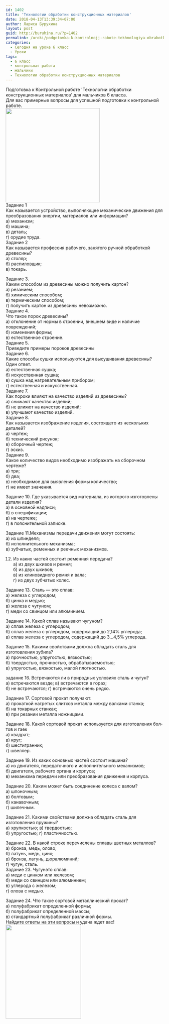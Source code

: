 ```yaml
---
id: 1402
title: 'Технологии обработки конструкционных материалов'
date: 2018-04-13T13:39:34+07:00
author: Лариса Бурухина
layout: post
guid: http://buruhina.ru/?p=1402
permalink: /uroki/podgotovka-k-kontrolnojj-rabote-tekhnologiya-obrabotki-metallov-i-iskusstvennykh-metallov
categories:
  - Сегодня на уроке 6 класс
  - Уроки
tags:
  - 6 класс
  - контрольная работа
  - мальчики
  - Технологии обработки конструкционных материалов
---
```

Подготовка к Контрольной работе 'Технологии обработки конструкционных материалов' для мальчиков 6 класса.  
Для вас примерные вопросы для успешной подготовки к контрольной работе.  
[<img src="http://buruhina.ru/wp-content/uploads/2018/04/resize-300x300.png" alt="" width="300" height="300" class="alignnone size-medium wp-image-1400" srcset="http://buruhina.ru/wp-content/uploads/2018/04/resize-300x300.png 300w, http://buruhina.ru/wp-content/uploads/2018/04/resize-150x150.png 150w, http://buruhina.ru/wp-content/uploads/2018/04/resize.png 460w" sizes="(max-width: 300px) 100vw, 300px" />](http://buruhina.ru/wp-content/uploads/2018/04/resize.png)  
Задание 1  
Как называется устройство, выполняющее механические движения для преобразования энергии, материалов или информации?  
а) механизм;  
б) машина;  
в) деталь;  
г) орудие труда.  
Задание 2  
Как называется профессия рабочего, занятого ручной обработкой древесины?  
а) столяр;  
б) распиловщик;  
в) токарь.  
<!--more-->

Задание 3.  
Каким способом из древесины можно получить картон?  
а) резанием;  
б) химическим способом;  
в) термическим способом;  
г) получить картон из древесины невозможно.  
Задание 4.  
Что такое порок древесины?  
а) отклонение от нормы в строении, внешнем виде и нали­чие повреждений;  
б) изменения формы;  
в) естественное строение.  
Задание 5.  
Приведите примеры пороков древесины  
Задание 6.  
Какие способы сушки используются для высушивания древесины? Один ответ.  
а) естественная сушка;  
б) искусственная сушка;  
в) сушка над нагревательным прибором;  
г) естественная и искусственная.  
Задание 7.  
Как пороки влияют на качество изделий из древесины?  
а) снижают качество изделий;  
б) не влияют на качество изделий;  
в) улучшают качество изделий.  
Задание 8.  
Как называется изображение изделия, состоящего из не­скольких деталей?  
а) чертеж;  
б) технический рисунок;  
в) сборочный чертеж;  
г) эскиз.  
Задание 9.  
Какое количество видов необходимо изображать на сбо­рочном чертеже?  
а) три;  
б) два;  
в) необходимое для выявления формы количество;  
г) не имеет значения.

Задание 10. Где указывается вид материала, из которого изготовлены детали изделия?  
а) в основной надписи;  
б) в спецификации;  
в) на чертеже;  
г) в пояснительной записке.

Задание 11.Механизмы передачи движения могут состоять:  
а) из шпинделя;  
б) исполнительного механизма;  
в) зубчатых, ременных и реечных механизмов.

12. Из каких частей состоит ременная передача?  
а) из двух шкивов и ремня;  
б) из двух шкивов;  
в) из клиновидного ремня и вала;  
г) из двух зубчатых колес.

Задание 13. Сталь — это сплав:  
а) железа с углеродом;  
б) цинка и медью;  
в) железа с чугуном;  
г) меди со свинцом или алюминием.

Задание 14. Какой сплав называют чугуном?  
а) сплав железа с углеродом;  
б) сплав железа с углеродом, содержащий до 2,14% углерода;  
в) сплав железа с углеродом, содержащий до 3&#8230;4,5% угле­рода.

Задание 15. Какими свойствами должна обладать сталь для изготовления зубила?  
а) прочностью, упругостью, вязкостью;  
б) твердостью, прочностью, обрабатываемостью;  
в) упругостью, вязкостью, малой плотностью.

задание 16. Встречаются ли в природных условиях сталь и чугун?  
а) встречаются везде; в) встречаются в горах;  
б) не встречаются; г) встречаются очень редко.

Задание 17. Сортовой прокат получают:  
а) прокаткой нагретых слитков металла между валками станка;  
б) на токарных станках;  
в) при резании металла ножницами.

Задание 18. Какой сортовой прокат используется для изготовления бол­тов и гаек  
а) квадрат;  
в) круг;  
б) шестигранник;  
г) швеллер.

Задание 19. Из каких основных частей состоит машина?  
а) из двигателя, передаточного и исполнительного меха­низмов;  
б) двигателя, рабочего органа и корпуса;  
в) механизма передачи или преобразования движения и корпуса.

Задание 20. Каким может быть соединение колеса с валом?  
а) шпоночным;  
в) болтовым;  
б) канавочным;  
г) шилечным.

Задание 21. Какими свойствами должна обладать сталь для изготовления пружины?  
а) хрупкостью; в) твердостью;  
б) упругостью; г) пластичностью.

Задание 22. В какой строке перечислены сплавы цветных металлов?  
а) бронза, медь, олово;  
б) латунь, медь, цинк;  
в) бронза, латунь, дюралюминий;  
г) чугун, сталь.  
Задание 23. Чугунэто сплав:  
а) меди с цинком или железом;  
б) меди со свинцом или алюминием;  
в) углерода с железом;  
г) олова с медью.

Задание 24. Что такое сортовой металлический прокат?  
а) полуфабрикат определенной формы;  
б) полуфабрикат определенной массы;  
в) стандартный полуфабрикат различной формы.  
Найдите ответы на эти вопросы и удача ждет вас!  
[<img src="http://buruhina.ru/wp-content/uploads/2018/04/84685990-240x300.gif" alt="" width="240" height="300" class="alignnone size-medium wp-image-1403" />](http://buruhina.ru/wp-content/uploads/2018/04/84685990.gif)